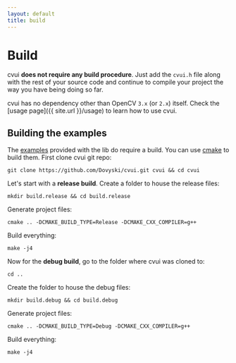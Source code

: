 ```yaml
---
layout: default
title: build
---
```


# Build

cvui **does not require any build procedure**. Just add the `cvui.h` file along with the rest of your source code and continue to compile your project the way you have being doing so far.

cvui has no dependency other than OpenCV `3.x` (or `2.x`) itself. Check the [usage page]({{ site.url }}/usage) to learn how to use cvui.

## Building the examples

The [examples](https://github.com/Dovyski/cvui/tree/master/example) provided with the lib do require a build. You can use [cmake](https://cmake.org) to build them.
First clone cvui git repo:

```
git clone https://github.com/Dovyski/cvui.git cvui && cd cvui
```

Let's start with a __release build__. Create a folder to house the release files:

```
mkdir build.release && cd build.release
```

Generate project files:

```
cmake .. -DCMAKE_BUILD_TYPE=Release -DCMAKE_CXX_COMPILER=g++
```

Build everything:

```
make -j4
```

Now for the __debug build__, go to the folder where cvui was cloned to:

```
cd ..
```

Create the folder to house the debug files:

```
mkdir build.debug && cd build.debug
```

Generate project files:

```
cmake .. -DCMAKE_BUILD_TYPE=Debug -DCMAKE_CXX_COMPILER=g++
```

Build everything:

```
make -j4
```
